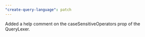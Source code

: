 ```yaml
---
"create-query-language": patch
---
```


Added a help comment on the caseSensitiveOperators prop of the QueryLexer.
